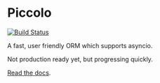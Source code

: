 # Piccolo

[![Build Status](https://travis-ci.com/piccolo-orm/piccolo.svg?branch=master)](https://travis-ci.com/piccolo-orm/piccolo)

A fast, user friendly ORM which supports asyncio.

Not production ready yet, but progressing quickly.

[Read the docs](https://piccolo-orm.readthedocs.io/en/latest/).
